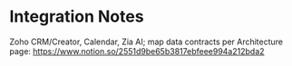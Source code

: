 # Integration Notes
Zoho CRM/Creator, Calendar, Zia AI; map data contracts per Architecture page: https://www.notion.so/2551d9be65b3817ebfeee994a212bda2
